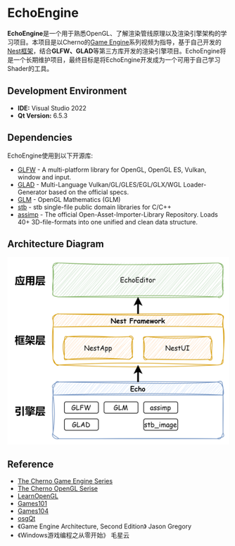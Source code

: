 # EchoEngine

**EchoEngine**是一个用于熟悉OpenGL、了解渲染管线原理以及渲染引擎架构的学习项目。本项目是以Cherno的[Game Engine](https://www.youtube.com/playlist?list=PLlrATfBNZ98dC-V-N3m0Go4deliWHPFwT)系列视频为指导，基于自己开发的[Nest框架](https://github.com/Jerryym/Nest)，结合**GLFW、GLAD**等第三方库开发的渲染引擎项目。EchoEngine将是一个长期维护项目，最终目标是将EchoEngine开发成为一个可用于自己学习Shader的工具。

## Development Environment

* **IDE:** Visual Studio 2022
* **Qt Version:** 6.5.3

## Dependencies

EchoEngine使用到以下开源库:

* [GLFW](https://github.com/glfw/glfw) - A multi-platform library for OpenGL, OpenGL ES, Vulkan, window and input.
* [GLAD](https://github.com/Dav1dde/glad) - Multi-Language Vulkan/GL/GLES/EGL/GLX/WGL Loader-Generator based on the official specs.
* [GLM](https://github.com/g-truc/glm) - OpenGL Mathematics (GLM)
* [stb](https://github.com/nothings/stb) - stb single-file public domain libraries for C/C++
* [assimp](https://github.com/assimp/assimp) - The official Open-Asset-Importer-Library Repository. Loads 40+ 3D-file-formats into one unified and clean data structure.

## Architecture Diagram

![Architecture Diagram](./res/EchoEngine框架图.png)

## Reference

* [The Cherno Game Engine Series](https://www.youtube.com/playlist?list=PLlrATfBNZ98dC-V-N3m0Go4deliWHPFwT)
* [The Cherno OpenGL Serise](https://www.youtube.com/playlist?list=PLlrATfBNZ98foTJPJ_Ev03o2oq3-GGOS2)
* [LearnOpenGL](https://learnopengl-cn.github.io/)
* [Games101](https://www.bilibili.com/video/BV1X7411F744/?spm_id_from=333.1007.top_right_bar_window_history.content.click&vd_source=4e4414251af07bbefb2bd982cc7213b8)
* [Games104](https://www.bilibili.com/video/BV1oU4y1R7Km/?spm_id_from=333.788.top_right_bar_window_history.content.click&vd_source=4e4414251af07bbefb2bd982cc7213b8)
* [osgQt](https://github.com/openscenegraph/osgQt)
* 《Game Engine Architecture, Second Edition》 Jason Gregory
* 《Windows游戏编程之从零开始》 毛星云
